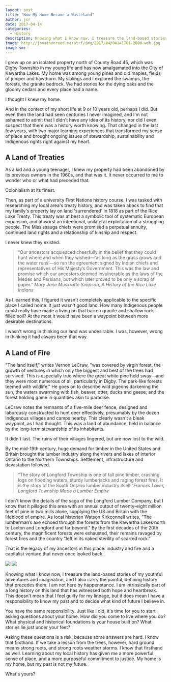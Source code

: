 ```yaml
---
layout: post
title: "How My Home Became a Wasteland"
author: jcr
date: 2017-04-14
categories:
  - History
description: Knowing what I know now, I treasure the land-based stories of my youthful adventures and imagination, and I also carry the painful, defining history that precedes them.
image: http://jonathonreed.me/atrf/img/2017/04/04141701-2000-web.jpg
image-sm:
---
```


I grew up on an isolated property north of County Road 45, which was Digby Township in my young life and has now amalgamated into the City of Kawartha Lakes. My home was among young pines and old maples, fields of juniper and hawthorn. My siblings and I explored the swamps, the forests, the granite bedrock. We had stories for the dying oaks and the gloomy cedars and every place had a name.

I thought I knew my home.

And in the context of my short life at 9 or 10 years old, perhaps I did. But even then the land had seen centuries I never imagined, and I'm not ashamed to admit that I didn't have any idea of its history, nor did I even suspect that there was a history worth knowing. That changed in the last few years, with two major learning experiences that transformed my sense of place and brought ongoing issues of stewardship, sustainability and Indigenous rights right against my heart.

<h2 class="grey">A Land of Treaties</h2>
As a kid and a young teenager, I knew my property had been abandoned by its previous owners in the 1960s, and that was it. It never occurred to me to wonder who or what had preceded that.

Colonialism at its finest. 

Then, as part of a university First Nations history course, I was tasked with researching my local area's treaty history, and was taken aback to find that my family's property lay on land 'surrendered' in 1818 as part of the Rice Lake Treaty. This treaty was at best a symbolic tool of systematic European expansion, and at worst an intentional, unilateral exploitation of a struggling people. The Mississauga chiefs were promised a perpetual annuity, continued land rights and a relationship of kinship and respect.

I never knew they existed.

<blockquote>&ldquo;Our ancestors acquiesced cheerfully in the belief that they could hunt where and when they wished&mdash;&lsquo;as long as the grass grows and the water runs&rsquo;&mdash;so ran the agreement signed by Indian chiefs and representatives of His Majesty&rsquo;s Government. This was the law and promise which our ancestors deemed invulnerable as the laws of the Medes and Persians, but which later proved to be only a scrap of paper.&rdquo;<cite>
Mary Jane Muskratte Simpson, A History of the Rice Lake Indians</cite></blockquote>

As I learned this, I figured it wasn't completely applicable to the specific place I called home. It just wasn't good land. How many Indigenous people could really have made a living on that barren granite and shallow rock-filled soil? At the most it would have been a waypoint between more desirable destinations.

I wasn't wrong in thinking our land was undesirable. I was, however, wrong in thinking it had always been that way.

<h2 class="grey">A Land of Fire</h2>
"The land itself," writes Vernon LeCraw, "was covered by virgin forest, the growth of ventures in which only the biggest and best of the trees had survived. This is especially true where the great white pine held sway—and they were most numerous of all, particularly in Digby. The park-like forests teemed with wildlife." He goes on to describe wild pigeons darkening the sun, the waters swarming with fish, beaver, otter, ducks and geese; and the forest holding game in quantities akin to paradise.

LeCraw notes the remnants of a five-mile deer fence, designed and laborously constructed to hunt deer effectively, presumably by the dozen Indigenous villages and camps nearby. This clearly wasn't a bleak waypoint, as I had thought. This was a land of abundance, held in balance by the long-term stewardship of its inhabitants.

It didn't last. The ruins of their villages lingered, but are now lost to the wild.

By the mid-19th century, huge demand for timber in the United States and Britain brought the lumber industry along the rivers and lakes of interior Ontario to the Northern Townships. Settlement, infrastructure and devastation followed.

<blockquote>&ldquo;The story of Longford Township is one of tall pine timber, crashing logs on flooding waters, sturdy lumberjacks and raging forest fires. It is the story of the South Ontario lumber industry itself.&rdquo;<cite>Frances Laver, Longford Township Made a Lumber Empire</cite></blockquote>

I don't know the details of the saga of the Longford Lumber Company, but I know that it pillaged this area with an annual output of twenty-eight million feet of pine in two mills alone, supplying the US and Britain with the lifeblood of empire. As local historian Watson Kirkconnell writes, "The lumberman’s axe echoed through the forests from the Kawartha Lakes north to Laxton and Longford and far beyond." By the first decades of the 20th century, the magnificent forests were exhausted, their remains ravaged by forest fires and the country "left in its naked sterility of scarred rock."

That is the legacy of my ancestors in this place: industry and fire and a capitalist venture that never once looked back.

<img src="http://jonathonreed.me/atrf/img/2017/04/victoriacountynorth-1500.jpg">

<img src="http://jonathonreed.me/atrf/img/2017/04/mcr13art03_fig3-web.jpg">

Knowing what I know now, I treasure the land-based stories of my youthful adventures and imagination, and I also carry the painful, defining history that precedes them. I am not here by happenstance. I am intrinsically part of a long history on this land that has witnessed both hope and heartbreak. This doesn't mean that I feel guilty for my lineage, but it does mean I have a responsibility to know my past and to decide what kind of future I believe in.

You have the same responsibility. Just like I did, it's time for you to start asking questions about your home. How did you come to live where you do? What physical and historical foundations is your house built on? What stories lie just under your feet?

Asking these questions is a risk, because some answers are hard. I know that firsthand. If we take a lesson from the trees, however, hard ground means strong roots, and strong roots weather storms. I know that firsthand as well. Learning about my local history has given me a more powerful sense of place, and a more purposeful commitment to justice. My home is my home, but my past is not my future.

What's yours?